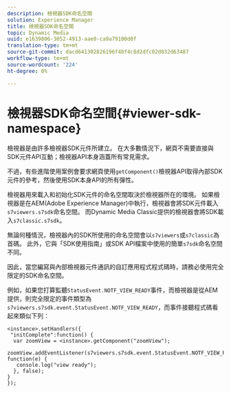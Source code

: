 ```yaml
---
description: 檢視器SDK命名空間
solution: Experience Manager
title: 檢視器SDK命名空間
topic: Dynamic Media
uuid: e1639806-3052-4913-aae0-ca9a79100d0f
translation-type: tm+mt
source-git-commit: dacd641302826196f4bf4c8d2dfc02d032d63487
workflow-type: tm+mt
source-wordcount: '224'
ht-degree: 0%

---
```



# 檢視器SDK命名空間{#viewer-sdk-namespace}

檢視器是由許多檢視器SDK元件所建立。 在大多數情況下，網頁不需要直接與SDK元件API互動；檢視器API本身涵蓋所有常見需求。

不過，有些進階使用案例會要求網頁使用`getComponent()`檢視器API取得內部SDK元件的參考，然後使用SDK本身API的所有彈性。

檢視器用來載入和初始化SDK元件的命名空間取決於檢視器所在的環境。 如果檢視器是在AEM(Adobe Experience Manager)中執行，檢視器會將SDK元件載入`s7viewers.s7sdk`命名空間。 而Dynamic Media Classic提供的檢視器會將SDK載入`s7classic.s7sdk`。

無論何種情況，檢視器內的SDK所使用的命名空間會以`s7viewers`或`s7classic`為首碼。 此外，它與「SDK使用指南」或SDK API檔案中使用的簡單`s7sdk`命名空間不同。

因此，當您編寫與內部檢視器元件通訊的自訂應用程式程式碼時，請務必使用完全限定的SDK命名空間。

例如，如果您打算監聽`StatusEvent.NOTF_VIEW_READY`事件，而檢視器是從AEM提供，則完全限定的事件類型為`s7viewers.s7sdk.event.StatusEvent.NOTF_VIEW_READY`，而事件接聽程式碼看起來類似下列：

```
<instance>.setHandlers({ 
 "initComplete":function() { 
  var zoomView = <instance>.getComponent("zoomView"); 
   zoomView.addEventListener(s7viewers.s7sdk.event.StatusEvent.NOTF_VIEW_READY, function(e) { 
   console.log("view ready"); 
  }, false); 
} 
});
```


